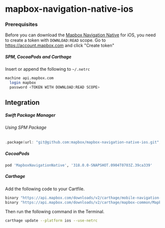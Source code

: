 # mapbox-navigation-native-ios

### Prerequisites

Before you can download the [Mapbox Navigation Native](https://github.com/mapbox/mapbox-navigation-native) for iOS, you need to create a token with `DOWNLOAD:READ` scope.
Go to https://account.mapbox.com and click "Create token"

##### SPM, CocoaPods and Carthage
Insert or append the following to `~/.netrc`

```bash
machine api.mapbox.com
  login mapbox
  password <TOKEN WITH DOWNLOAD:READ SCOPE>
```

## Integration

##### Swift Package Manager

###### Using SPM Package

```swift
.package(url: "git@github.com:mapbox/mapbox-navigation-native-ios.git", from: "318.0.0-SNAPSHOT.0904T0703Z.39ca339"),
```

##### CocoaPods

```ruby
pod 'MapboxNavigationNative', '318.0.0-SNAPSHOT.0904T0703Z.39ca339'
```

##### Carthage

Add the following code to your Cartfile.

```bash
binary "https://api.mapbox.com/downloads/v2/carthage/mobile-navigation-native/MapboxNavigationNative.json" == 318.0.0-SNAPSHOT.0904T0703Z.39ca339
binary "https://api.mapbox.com/downloads/v2/carthage/mapbox-common/MapboxCommon-ios.json" == ntil
```

Then run the following command in the Terminal.
```bash
carthage update --platform ios --use-netrc
```
